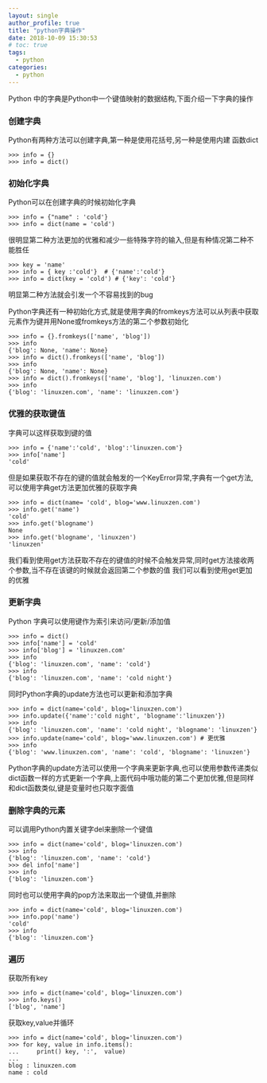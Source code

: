 ```yaml
---
layout: single
author_profile: true
title: "python字典操作"
date: 2018-10-09 15:30:53
# toc: true
tags:
  - python
categories:
  - python
---
```


Python 中的字典是Python中一个键值映射的数据结构,下面介绍一下字典的操作

### 创建字典

Python有两种方法可以创建字典,第一种是使用花括号,另一种是使用内建 函数dict

```
>>> info = {}
>>> info = dict()
``` 

### 初始化字典

Python可以在创建字典的时候初始化字典

```
>>> info = {"name" : 'cold'}
>>> info = dict(name = 'cold')
```
很明显第二种方法更加的优雅和减少一些特殊字符的输入,但是有种情况第二种不能胜任
```
>>> key = 'name'
>>> info = { key :'cold'}  # {'name':'cold'}
>>> info = dict(key = 'cold') # {'key': 'cold'}
```
明显第二种方法就会引发一个不容易找到的bug

Python字典还有一种初始化方式,就是使用字典的fromkeys方法可以从列表中获取元素作为键并用None或fromkeys方法的第二个参数初始化
```
>>> info = {}.fromkeys(['name', 'blog'])
>>> info
{'blog': None, 'name': None}
>>> info = dict().fromkeys(['name', 'blog'])
>>> info
{'blog': None, 'name': None}
>>> info = dict().fromkeys(['name', 'blog'], 'linuxzen.com')
>>> info
{'blog': 'linuxzen.com', 'name': 'linuxzen.com'}
```

### 优雅的获取键值

字典可以这样获取到键的值
```
>>> info = {'name':'cold', 'blog':'linuxzen.com'}
>>> info['name']
'cold'
```

但是如果获取不存在的键的值就会触发的一个KeyError异常,字典有一个get方法,可以使用字典get方法更加优雅的获取字典

```
>>> info = dict(name= 'cold', blog='www.linuxzen.com')
>>> info.get('name')
'cold'
>>> info.get('blogname')
None
>>> info.get('blogname', 'linuxzen')
'linuxzen'
```

我们看到使用get方法获取不存在的键值的时候不会触发异常,同时get方法接收两个参数,当不存在该键的时候就会返回第二个参数的值 我们可以看到使用get更加的优雅

### 更新字典

Python 字典可以使用键作为索引来访问/更新/添加值
```
>>> info = dict()
>>> info['name'] = 'cold'
>>> info['blog'] = 'linuxzen.com'
>>> info
{'blog': 'linuxzen.com', 'name': 'cold'}
>>> info
{'blog': 'linuxzen.com', 'name': 'cold night'}
```
同时Python字典的update方法也可以更新和添加字典
```
>>> info = dict(name='cold', blog='linuxzen.com')
>>> info.update({'name':'cold night', 'blogname':'linuxzen'})
>>> info
{'blog': 'linuxzen.com', 'name': 'cold night', 'blogname': 'linuxzen'}
>>> info.update(name='cold', blog='www.linuxzen.com') # 更优雅
>>> info
{'blog': 'www.linuxzen.com', 'name': 'cold', 'blogname': 'linuxzen'}
```

Python字典的update方法可以使用一个字典来更新字典,也可以使用参数传递类似dict函数一样的方式更新一个字典,上面代码中哦功能的第二个更加优雅,但是同样和dict函数类似,键是变量时也只取字面值


### 删除字典的元素

可以调用Python内置关键字del来删除一个键值
```
>>> info = dict(name='cold', blog='linuxzen.com')
>>> info
{'blog': 'linuxzen.com', 'name': 'cold'}
>>> del info['name']
>>> info
{'blog': 'linuxzen.com'}
```
同时也可以使用字典的pop方法来取出一个键值,并删除
```
>>> info = dict(name='cold', blog='linuxzen.com')
>>> info.pop('name')
'cold'
>>> info
{'blog': 'linuxzen.com'}
```

### 遍历

获取所有key
```
>>> info = dict(name='cold', blog='linuxzen.com')
>>> info.keys()
['blog', 'name']
```
获取key,value并循环
```
>>> info = dict(name='cold', blog='linuxzen.com')
>>> for key, value in info.items():
...     print() key, ':',  value)
... 
blog : linuxzen.com
name : cold
```